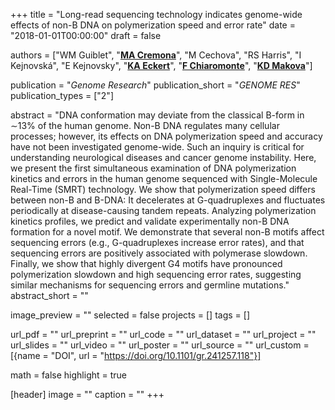 +++
title = "Long-read sequencing technology indicates genome-wide effects of non-B DNA on polymerization speed and error rate"
date = "2018-01-01T00:00:00"
draft = false

authors = ["WM Guiblet", "[__MA Cremona__](https://marziacremona.com)", "M Cechova", "RS Harris", "I Kejnovská", "E Kejnovsky", "[__KA Eckert__](https://pennstate.pure.elsevier.com/en/persons/kristin-eckert)", "[__F Chiaromonte__](https://sites.psu.edu/chiaromonte)", "[__KD Makova__](http://www.bx.psu.edu/makova_lab)"]

publication = "_Genome Research_"
publication_short = "_GENOME RES_"
publication_types = ["2"]

abstract = "DNA conformation may deviate from the classical B-form in ∼13% of the human genome. Non-B DNA regulates many cellular processes; however, its effects on DNA polymerization speed and accuracy have not been investigated genome-wide. Such an inquiry is critical for understanding neurological diseases and cancer genome instability. Here, we present the first simultaneous examination of DNA polymerization kinetics and errors in the human genome sequenced with Single-Molecule Real-Time (SMRT) technology. We show that polymerization speed differs between non-B and B-DNA: It decelerates at G-quadruplexes and fluctuates periodically at disease-causing tandem repeats. Analyzing polymerization kinetics profiles, we predict and validate experimentally non-B DNA formation for a novel motif. We demonstrate that several non-B motifs affect sequencing errors (e.g., G-quadruplexes increase error rates), and that sequencing errors are positively associated with polymerase slowdown. Finally, we show that highly divergent G4 motifs have pronounced polymerization slowdown and high sequencing error rates, suggesting similar mechanisms for sequencing errors and germline mutations."
abstract_short = ""

image_preview = ""
selected = false
projects = []
tags = []

url_pdf = ""
url_preprint = ""
url_code = ""
url_dataset = ""
url_project = ""
url_slides = ""
url_video = ""
url_poster = ""
url_source = ""
url_custom = [{name = "DOI", url = "https://doi.org/10.1101/gr.241257.118"}]

math = false
highlight = true

[header]
image = ""
caption = ""
+++

